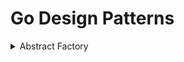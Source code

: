 # Go Design Patterns
<details><summary> Abstract Factory </summary>
The abstract factory pattern provides a way to encapsulate a group of individual factories that have a common theme without specifying their concrete classes. </br>
<h4> Abstract Factory - Restaurant example </h4>
<a href="https://github.com/SofiaVit/GoDesignPatterns/tree/master/abstractfactory">
Link to example code</a></br>
<a href="https://github.com/SofiaVit/GoDesignPatterns/blob/master/uml/GoAbstractFactoryUML.png">
Link to example UML</a></br>
</details>


